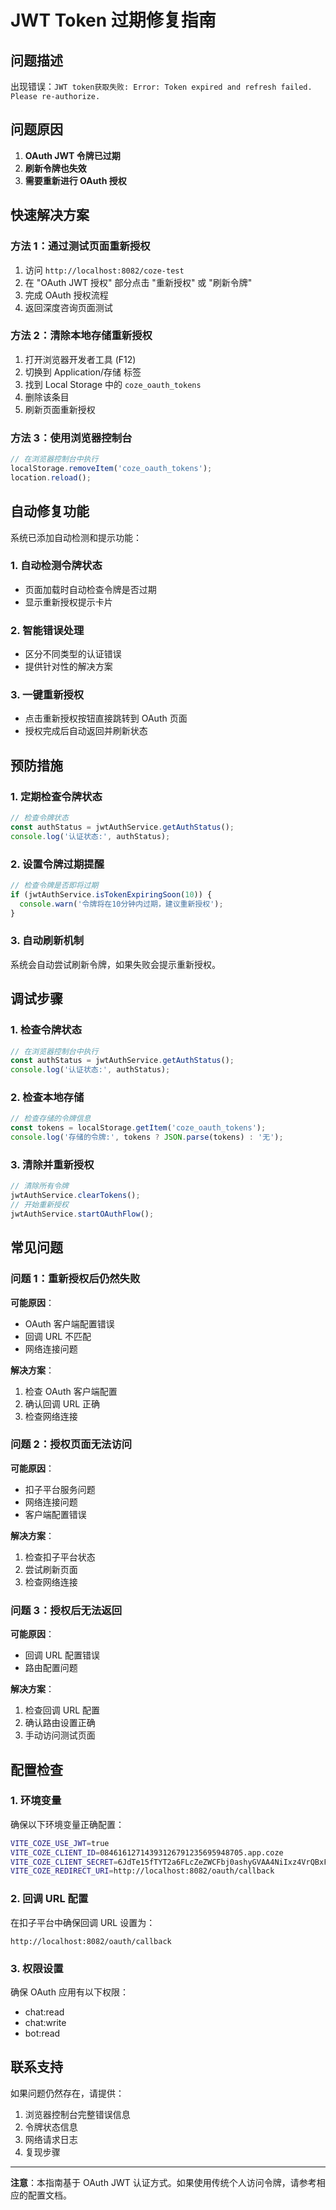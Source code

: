 # JWT Token 过期修复指南

## 问题描述

出现错误：`JWT token获取失败: Error: Token expired and refresh failed. Please re-authorize.`

## 问题原因

1. **OAuth JWT 令牌已过期**
2. **刷新令牌也失效**
3. **需要重新进行 OAuth 授权**

## 快速解决方案

### 方法 1：通过测试页面重新授权

1. 访问 `http://localhost:8082/coze-test`
2. 在 "OAuth JWT 授权" 部分点击 "重新授权" 或 "刷新令牌"
3. 完成 OAuth 授权流程
4. 返回深度咨询页面测试

### 方法 2：清除本地存储重新授权

1. 打开浏览器开发者工具 (F12)
2. 切换到 Application/存储 标签
3. 找到 Local Storage 中的 `coze_oauth_tokens`
4. 删除该条目
5. 刷新页面重新授权

### 方法 3：使用浏览器控制台

```javascript
// 在浏览器控制台中执行
localStorage.removeItem('coze_oauth_tokens');
location.reload();
```

## 自动修复功能

系统已添加自动检测和提示功能：

### 1. 自动检测令牌状态
- 页面加载时自动检查令牌是否过期
- 显示重新授权提示卡片

### 2. 智能错误处理
- 区分不同类型的认证错误
- 提供针对性的解决方案

### 3. 一键重新授权
- 点击重新授权按钮直接跳转到 OAuth 页面
- 授权完成后自动返回并刷新状态

## 预防措施

### 1. 定期检查令牌状态

```javascript
// 检查令牌状态
const authStatus = jwtAuthService.getAuthStatus();
console.log('认证状态:', authStatus);
```

### 2. 设置令牌过期提醒

```javascript
// 检查令牌是否即将过期
if (jwtAuthService.isTokenExpiringSoon(10)) {
  console.warn('令牌将在10分钟内过期，建议重新授权');
}
```

### 3. 自动刷新机制

系统会自动尝试刷新令牌，如果失败会提示重新授权。

## 调试步骤

### 1. 检查令牌状态

```javascript
// 在浏览器控制台中执行
const authStatus = jwtAuthService.getAuthStatus();
console.log('认证状态:', authStatus);
```

### 2. 检查本地存储

```javascript
// 检查存储的令牌信息
const tokens = localStorage.getItem('coze_oauth_tokens');
console.log('存储的令牌:', tokens ? JSON.parse(tokens) : '无');
```

### 3. 清除并重新授权

```javascript
// 清除所有令牌
jwtAuthService.clearTokens();
// 开始重新授权
jwtAuthService.startOAuthFlow();
```

## 常见问题

### 问题 1：重新授权后仍然失败

**可能原因**：
- OAuth 客户端配置错误
- 回调 URL 不匹配
- 网络连接问题

**解决方案**：
1. 检查 OAuth 客户端配置
2. 确认回调 URL 正确
3. 检查网络连接

### 问题 2：授权页面无法访问

**可能原因**：
- 扣子平台服务问题
- 网络连接问题
- 客户端配置错误

**解决方案**：
1. 检查扣子平台状态
2. 尝试刷新页面
3. 检查网络连接

### 问题 3：授权后无法返回

**可能原因**：
- 回调 URL 配置错误
- 路由配置问题

**解决方案**：
1. 检查回调 URL 配置
2. 确认路由设置正确
3. 手动访问测试页面

## 配置检查

### 1. 环境变量

确保以下环境变量正确配置：

```bash
VITE_COZE_USE_JWT=true
VITE_COZE_CLIENT_ID=08461612714393126791235695948705.app.coze
VITE_COZE_CLIENT_SECRET=6JdTe15fTYT2a6FLcZeZWCFbj0ashyGVAA4NiIxz4VrQBxFA
VITE_COZE_REDIRECT_URI=http://localhost:8082/oauth/callback
```

### 2. 回调 URL 配置

在扣子平台中确保回调 URL 设置为：
```
http://localhost:8082/oauth/callback
```

### 3. 权限设置

确保 OAuth 应用有以下权限：
- chat:read
- chat:write
- bot:read

## 联系支持

如果问题仍然存在，请提供：

1. 浏览器控制台完整错误信息
2. 令牌状态信息
3. 网络请求日志
4. 复现步骤

---

**注意**：本指南基于 OAuth JWT 认证方式。如果使用传统个人访问令牌，请参考相应的配置文档。
